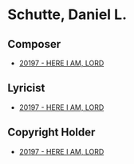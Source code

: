 # Schutte, Daniel L.

## Composer

- [20197 - HERE I AM, LORD](/hymns/20197.md)

## Lyricist

- [20197 - HERE I AM, LORD](/hymns/20197.md)

## Copyright Holder

- [20197 - HERE I AM, LORD](/hymns/20197.md)

